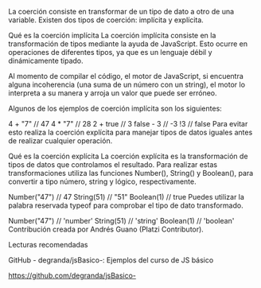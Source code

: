 La coerción consiste en transformar de un tipo de dato a otro de una variable. Existen dos tipos de coerción: implícita y explícita.

Qué es la coerción implícita
La coerción implícita consiste en la transformación de tipos mediante la ayuda de JavaScript. Esto ocurre en operaciones de diferentes tipos, ya que es un lenguaje débil y dinámicamente tipado.

Al momento de compilar el código, el motor de JavaScript, si encuentra alguna incoherencia (una suma de un número con un string), el motor lo interpreta a su manera y arroja un valor que puede ser erróneo.

Algunos de los ejemplos de coerción implícita son los siguientes:

4 + "7" // 47
4 * "7" // 28
2 + true // 3
false - 3 // -3
!3 // false
Para evitar esto realiza la coerción explícita para manejar tipos de datos iguales antes de realizar cualquier operación.

Qué es la coerción explícita
La coerción explícita es la transformación de tipos de datos que controlamos el resultado. Para realizar estas transformaciones utiliza las funciones Number(), String() y Boolean(), para convertir a tipo número, string y lógico, respectivamente.

Number("47") // 47
String(51) // "51"
Boolean(1) // true
Puedes utilizar la palabra reservada typeof para comprobar el tipo de dato transformado.

Number("47") // 'number'
String(51) // 'string'
Boolean(1) // 'boolean'
Contribución creada por Andrés Guano (Platzi Contributor).

Lecturas recomendadas

GitHub - degranda/jsBasico-: Ejemplos del curso de JS básico

https://github.com/degranda/jsBasico-